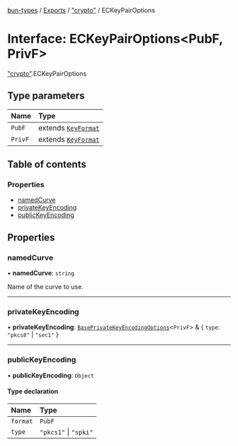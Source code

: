 [bun-types](https://github.com/oven-sh/bun-types/blob/master/api-docs/README.md) / [Exports](https://github.com/oven-sh/bun-types/blob/master/api-docs/modules.md) / ["crypto"](https://github.com/oven-sh/bun-types/blob/master/api-docs/modules/crypto_.md) / ECKeyPairOptions

# Interface: ECKeyPairOptions<PubF, PrivF\>

["crypto"](https://github.com/oven-sh/bun-types/blob/master/api-docs/modules/crypto_.md).ECKeyPairOptions

## Type parameters

| Name | Type |
| :------ | :------ |
| `PubF` | extends [`KeyFormat`](https://github.com/oven-sh/bun-types/blob/master/api-docs/modules/crypto_.md#keyformat) |
| `PrivF` | extends [`KeyFormat`](https://github.com/oven-sh/bun-types/blob/master/api-docs/modules/crypto_.md#keyformat) |

## Table of contents

### Properties

- [namedCurve](https://github.com/oven-sh/bun-types/blob/master/api-docs/interfaces/crypto_.ECKeyPairOptions.md#namedcurve)
- [privateKeyEncoding](https://github.com/oven-sh/bun-types/blob/master/api-docs/interfaces/crypto_.ECKeyPairOptions.md#privatekeyencoding)
- [publicKeyEncoding](https://github.com/oven-sh/bun-types/blob/master/api-docs/interfaces/crypto_.ECKeyPairOptions.md#publickeyencoding)

## Properties

### namedCurve

• **namedCurve**: `string`

Name of the curve to use.

___

### privateKeyEncoding

• **privateKeyEncoding**: [`BasePrivateKeyEncodingOptions`](https://github.com/oven-sh/bun-types/blob/master/api-docs/interfaces/crypto_.BasePrivateKeyEncodingOptions.md)<`PrivF`\> & { `type`: ``"pkcs8"`` \| ``"sec1"``  }

___

### publicKeyEncoding

• **publicKeyEncoding**: `Object`

#### Type declaration

| Name | Type |
| :------ | :------ |
| `format` | `PubF` |
| `type` | ``"pkcs1"`` \| ``"spki"`` |
